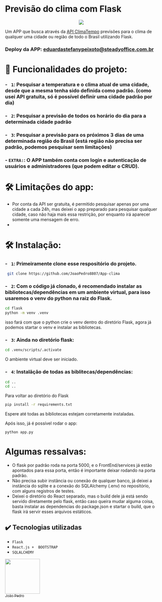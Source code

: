 # Previsão do clima com Flask


<p align="center">
<img src="http://img.shields.io/static/v1?label=STATUS&message=Finalizado&color=GREEN&style=for-the-badge">
</p>

Um APP que busca através da [API  ClimaTempo](https://www.dropbox.com/developers/documentation/http/documentation) previsões para o clima de qualquer uma cidade ou região de todo o Brasil utilizando Flask.
### Deploy da APP: eduardastefanypeixoto@steadyoffice.com.br

# 🔨 Funcionalidades do projeto:

### - ` 1`:  Pesquisar a temperatura e o clima atual de uma cidade, desde que a mesma tenha sido definida como padrão. (como usei API gratuita, só é possível definir uma cidade padrão por dia)

### - ` 2`:  Pesquisar a previsão de todos os horário do dia para a determinada cidade padrão

### - ` 3`: Pesquisar a previsão para os próximos 3 dias de uma determinada região do Brasil (está região não precisa ser padrão, podemos pesquisar sem limitações)

### - `EXTRA:`: O APP também conta com login e autenticação de usuários e administradores (que podem editar o CRUD).


# 🛠️ Limitações do app:   
- Por conta da API ser gratuita, é permitido pesquisar apenas por uma cidade a cada 24h, mas deixei o  app preparado para pesquisar qualquer cidade, caso não haja mais essa restrição, por enquanto irá aparecer somente uma mensagem de erro.
- 

# 🛠️ Instalação:  
### - ` 1`: Primeiramente clone esse respositório do projeto.
 ```bash
  git clone https://github.com/JoaoPedro8807/App-clima
  ```

### - ` 2`: Com o código já clonado, é recomendado instalar as bibliotecas/dependências em um ambiente virtual, para isso usaremos o venv do python na raiz do Flask.
 ```bash
 cd flask
 python -m venv .venv
  ```
isso fará com que o python crie o venv dentro do diretório Flask, agora já podemos startar o venv e instalar as bibliotecas.

### - ` 3`: Ainda no diretório flask:
 ```bash
 cd .venv/scripts/.activate
  ```
  O ambiente virtual deve ser iniciado.


### - ` 4`: Instalãção de todas as biblitecas/dependências:
 ```bash
 cd ..
 cd ..
  ```
Para voltar ao diretório do Flask
 ```bash
 pip install -r requirements.txt
  ```
Espere até todas as bibliotecas estejam corretamente instaladas.

Após isso, já é possível rodar o app:
 ```bash
python app.py
  ```

# Algumas ressalvas: 
- O flask por padrão roda na porta 5000, e o FrontEnd/services já estão apontados para essa porta, então é importante deixar rodando na porta padrão.
- Não precisa subir instância ou conexão de qualquer banco, já deixei a instância do sqlite e a  conexão do SQLAlchemy (.env) no repositório, com alguns registros de testes.
- Deixei o diretório do React separado, mas o build dele já está sendo  servido diretamente pelo flask, então caso queira mudar alguma coisa, basta instalar as dependencias do package.json e startar o build, que o flask irá servir esses arquivos estáticos.
  

## ✔️ Tecnologias utilizadas

- ``Flask``
- ``React.js +  BOOTSTRAP``
- ``SQLALCHEMY ``


[<img loading="lazy" src="https://avatars.githubusercontent.com/u/88624922?v=4" width=115><br><sub>João Pedro</sub>](https://github.com/JoaoPedro8807)
